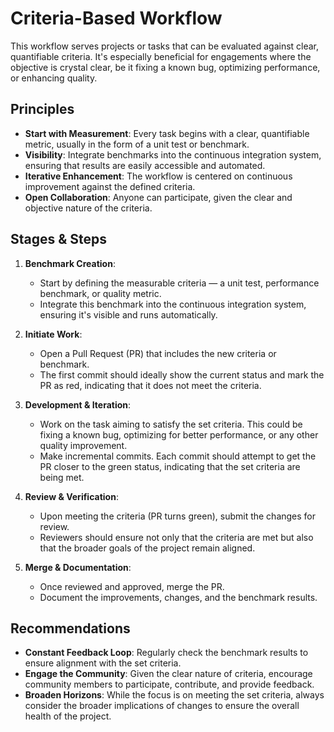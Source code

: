 # Criteria-Based Workflow

This workflow serves projects or tasks that can be evaluated against clear, quantifiable criteria. It's especially beneficial for engagements where the objective is crystal clear, be it fixing a known bug, optimizing performance, or enhancing quality.

## Principles

- **Start with Measurement**: Every task begins with a clear, quantifiable metric, usually in the form of a unit test or benchmark.
- **Visibility**: Integrate benchmarks into the continuous integration system, ensuring that results are easily accessible and automated.
- **Iterative Enhancement**: The workflow is centered on continuous improvement against the defined criteria.
- **Open Collaboration**: Anyone can participate, given the clear and objective nature of the criteria.

## Stages & Steps

1. **Benchmark Creation**:
   * Start by defining the measurable criteria — a unit test, performance benchmark, or quality metric.
   * Integrate this benchmark into the continuous integration system, ensuring it's visible and runs automatically.

2. **Initiate Work**:
   * Open a Pull Request (PR) that includes the new criteria or benchmark.
   * The first commit should ideally show the current status and mark the PR as red, indicating that it does not meet the criteria.

3. **Development & Iteration**:
   * Work on the task aiming to satisfy the set criteria. This could be fixing a known bug, optimizing for better performance, or any other quality improvement.
   * Make incremental commits. Each commit should attempt to get the PR closer to the green status, indicating that the set criteria are being met.

4. **Review & Verification**:
   * Upon meeting the criteria (PR turns green), submit the changes for review.
   * Reviewers should ensure not only that the criteria are met but also that the broader goals of the project remain aligned.

5. **Merge & Documentation**:
   * Once reviewed and approved, merge the PR.
   * Document the improvements, changes, and the benchmark results.

## Recommendations

* **Constant Feedback Loop**: Regularly check the benchmark results to ensure alignment with the set criteria.
* **Engage the Community**: Given the clear nature of criteria, encourage community members to participate, contribute, and provide feedback.
* **Broaden Horizons**: While the focus is on meeting the set criteria, always consider the broader implications of changes to ensure the overall health of the project.

